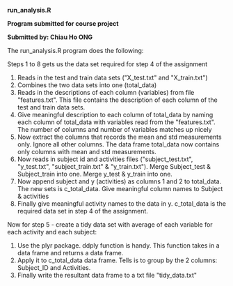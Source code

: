 **run_analysis.R**

**Program submitted for course project**

**Submitted by: Chiau Ho ONG**

The run_analysis.R program does the following:

Steps 1 to 8 gets us the data set required for step 4 of the assignment

1. Reads in the test and train data sets ("X_test.txt" and "X_train.txt")
2. Combines the two data sets into one (total_data)
3. Reads in the descriptions of each column (variables) from file "features.txt". This file contains the description of each column of the test and train data sets.
4. Give meaningful description to each column of total_data by naming each column of total_data with variables read from the "features.txt". The number of columns and number of variables matches up nicely
5. Now extract the columns that records the mean and std measurements only. Ignore all other columns. The data frame total_data now contains only columns with mean and std measurements.
6. Now reads in subject id and activities files ("subject_test.txt", "y_test.txt", "subject_train.txt" & "y_train.txt"). Merge Subject_test & Subject_train into one. Merge y_test & y_train into one. 
7. Now append subject and y (activities) as columns 1 and 2 to total_data. The new sets is c_total_data. Give meaningful column names to Subject & activities
8. Finally give meaningful activity names to the data in y. c_total_data is the required data set in step 4 of the assignment.

Now for step 5 - create a tidy data set with average of each variable for each activity and each subject:

1. Use the plyr package. ddply function is handy. This function takes in a data frame and returns a data frame.
2. Apply it to c_total_data data frame. Tells is to group by the 2 columns: Subject_ID and Activities. 
3. Finally write the resultant data frame to a txt file "tidy_data.txt"
